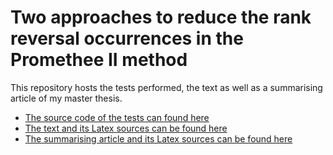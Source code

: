 # Two approaches to reduce the rank reversal occurrences in the Promethee II method

This repository hosts the tests performed, the text as well as a summarising article of my master thesis.

* [The source code of the tests can found here](code/ "Tests")
* [The text and its Latex sources can be found here](text/ "Text")
* [The summarising article and its Latex sources can be found here](summary/ "Summary")
